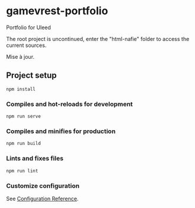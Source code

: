 # gamevrest-portfolio

Portfolio for Uleed

The root project is uncontinued, enter the "html-nafie" folder to access the current sources.

Mise à jour.

## Project setup
```
npm install
```

### Compiles and hot-reloads for development
```
npm run serve
```

### Compiles and minifies for production
```
npm run build
```

### Lints and fixes files
```
npm run lint
```

### Customize configuration
See [Configuration Reference](https://cli.vuejs.org/config/).
